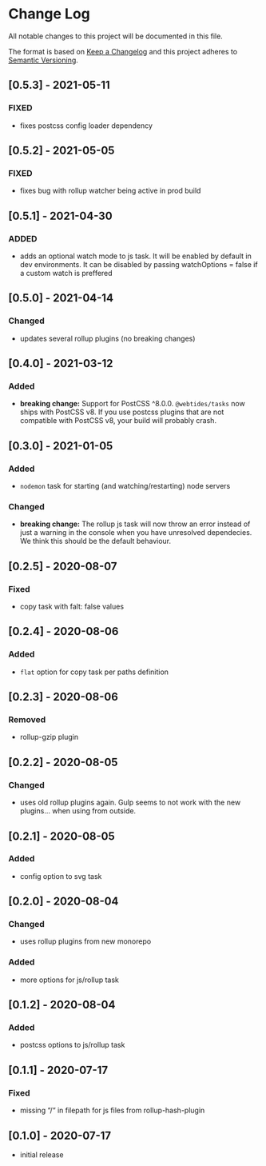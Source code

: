# Change Log

All notable changes to this project will be documented in this file.

The format is based on [Keep a Changelog](http://keepachangelog.com/) and this project adheres to [Semantic Versioning](http://semver.org/).

<!--
   PRs should document their user-visible changes (if any) in the
   Unreleased section, uncommenting the header as necessary.
-->

<!-- ## Unreleased -->
<!-- ### Added -->
<!-- ### Changed -->
<!-- ### Removed -->
<!-- ### Fixed -->

## [0.5.3] - 2021-05-11

### FIXED

-   fixes postcss config loader dependency

## [0.5.2] - 2021-05-05

### FIXED

-   fixes bug with rollup watcher being active in prod build

## [0.5.1] - 2021-04-30

### ADDED

-   adds an optional watch mode to js task. It will be enabled by default in dev environments. It can be disabled by passing watchOptions = false if a custom watch is preffered

## [0.5.0] - 2021-04-14

### Changed

-   updates several rollup plugins (no breaking changes)

## [0.4.0] - 2021-03-12

### Added

-   **breaking change:** Support for PostCSS ^8.0.0. `@webtides/tasks` now ships with PostCSS v8. If you use postcss plugins that are not compatible with PostCSS v8, your build will probably crash.

## [0.3.0] - 2021-01-05

### Added

-   `nodemon` task for starting (and watching/restarting) node servers

### Changed

-   **breaking change:** The rollup js task will now throw an error instead of just a warning in the console when you have unresolved dependecies. We think this should be the default behaviour.

## [0.2.5] - 2020-08-07

### Fixed

-   copy task with falt: false values

## [0.2.4] - 2020-08-06

### Added

-   `flat` option for copy task per paths definition

## [0.2.3] - 2020-08-06

### Removed

-   rollup-gzip plugin

## [0.2.2] - 2020-08-05

### Changed

-   uses old rollup plugins again. Gulp seems to not work with the new plugins… when using from outside.

## [0.2.1] - 2020-08-05

### Added

-   config option to svg task

## [0.2.0] - 2020-08-04

### Changed

-   uses rollup plugins from new monorepo

### Added

-   more options for js/rollup task

## [0.1.2] - 2020-08-04

### Added

-   postcss options to js/rollup task

## [0.1.1] - 2020-07-17

### Fixed

-   missing “/“ in filepath for js files from rollup-hash-plugin

## [0.1.0] - 2020-07-17

-   initial release
